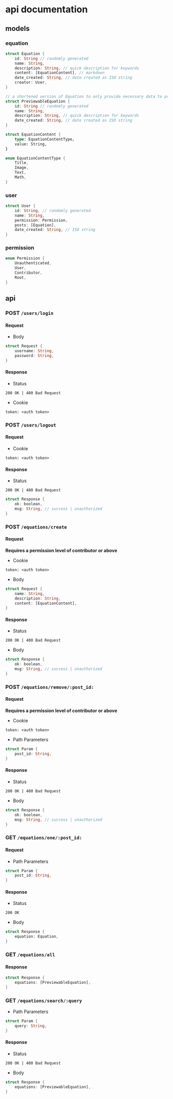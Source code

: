 # api documentation

## models

### equation

```rs
struct Equation {
    id: String // randomly generated
    name: String,
    description: String, // quick description for keywords
    content: [EquationContent], // markdown
    date_created: String, // date created as ISO string
    creator: User,
}
```

```rs
// a shortened version of Equation to only provide necessary data to preview.
struct PreviewableEquation {
    id: String // randomly generated
    name: String,
    description: String, // quick description for keywords
    date_created: String, // date created as ISO string
}
```

```rs
struct EquationContent {
    type: EquationContentType,
    value: String,
}
```

```rs
enum EquationContentType {
    Title,
    Image,
    Text,
    Math,
}
```

### user

```rs
struct User {
    id: String, // randomly generated
    name: String,
    permission: Permission,
    posts: [Equation],
    date_created: String, // ISO string
}
```

### permission

```rs
enum Permission {
    Unauthenticated,
    User,
    Contributor,
    Root,
}
```

## api

### POST `/users/login`

#### Request

* Body

```rs
struct Request {
    username: String,
    password: String,
}
```

#### Response

* Status

`200 OK | 400 Bad Request`

* Cookie

`token: <auth token>`

### POST `/users/logout`

#### Request

* Cookie

`token: <auth token>`

#### Response

* Status

`200 OK | 400 Bad Request`


```rs
struct Response {
    ok: boolean,
    msg: String, // success | unauthorized
}
```

### POST `/equations/create`

#### Request

**Requires a permission level of contributor or above**

* Cookie

`token: <auth token>`

* Body

```rs
struct Request {
    name: String,
    description: String,
    content: [EquationContent],
}
```

#### Response

* Status

`200 OK | 400 Bad Request`

* Body

```rs
struct Response {
    ok: boolean,
    msg: String, // success | unauthorized
}
```

### POST `/equations/remove/:post_id:`

#### Request

**Requires a permission level of contributor or above**

* Cookie

`token: <auth token>`

* Path Parameters

```rs
struct Param {
    post_id: String,
}
```

#### Response

* Status

`200 OK | 400 Bad Request`

* Body

```rs
struct Response {
    ok: boolean,
    msg: String, // success | unauthorized
}
```

### GET `/equations/one/:post_id:`

#### Request

* Path Parameters

```rs
struct Param {
    post_id: String,
}
```

#### Response

* Status

`200 OK`

* Body

```rs
struct Response {
    equation: Equation,
}
```

### GET `/equations/all`

#### Response

```rs
struct Response {
    equations: [PreviewableEquation],
}
```

### GET `/equations/search/:query`

* Path Parameters

```rs
struct Param {
    query: String,
}
```

#### Response

* Status

`200 OK | 400 Bad Request`

* Body

```rs
struct Response {
    equations: [PreviewableEquation],
}
```
